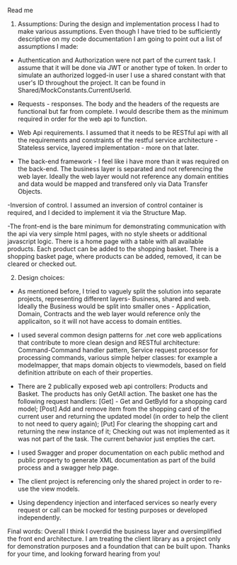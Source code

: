Read me

1. Assumptions:
During the design and implementation process I had to make various assumptions. Even though I have tried to be 
sufficiently descriptive on my code documentation I am going to point out a list of assumptions I made:

- Authentication and Authorization were not part of the current task. I assume that it will be done via JWT or another type of token.
In order to simulate an authorized logged-in user I use a shared constant with that user's ID throughout the project. It can be found 
in Shared/MockConstants.CurrentUserId.

- Requests - responses. The body and the headers of the requests are functional but far from complete. I would describe them as 
the minimum required in order for the web api to function.

- Web Api requirements. I assumed that it needs to be RESTful api with all the requirements and constraints of the 
restful service architecture - Stateless service, layered implementation - more on that later.

- The back-end framework - I feel like i have more than it was required on the back-end. The business layer is separated and not referencing
the web layer. Ideally the web layer would not reference any domain entities and data would be mapped and transfered only via Data Transfer Objects.

-Inversion of control. I assumed an inversion of control container is required, and I decided to implement it via the Structure Map.

-The front-end is the bare minimum for demonstrating communication with the api via very simple html pages, with no style sheets or additional 
javascript logic. There is a home page with a table with all available products. Each product can be added to the shopping basket.
There is a shopping basket page, where products can be added, removed, it can be cleared or checked out.

2. Design choices: 
- As mentioned before, I tried to vaguely split the solution into separate projects, representing different layers-  Business, shared and web.
Ideally the Business would be split into smaller ones - Application, Domain, Contracts and the web layer would reference only the applicaiton,
so it will not have access to domain entities. 

- I used several common design patterns for .net core web applications that contribute to more clean design and RESTful architecture: 
Command-Command handler pattern, Service request processor for processing commands, various simple helper classes: for example a modelmapper,
that maps domain objects to viewmodels, based on field definition attribute on each of their properties.

- There are 2 publically exposed web api controllers: Products and Basket. The products has only GetAll action. 
The basket one has the following request handlers:
[Get] - Get and GetById for a shopping card model;
[Post] Add and remove item from the shopping card of the current user 
and returning the updated model (in order to help the client to not need to query again);
[Put] For clearing the shopping cart and returning the new instance of it;
Checking out was not implemented as it was not part of the task. The current behavior just empties the cart.

- I used Swagger and proper documentation on each public method and public property to generate XML documentation as part of the build process
and a swagger help page.

- The client project is referencing only the shared project in order to re-use the view models. 

- Using dependency injection and interfaced services so nearly every request or call can be mocked for testing purposes or developed 
independently. 

Final words:
Overall I think I overdid the business layer and oversimplified the front end architecture.
I am treating the client library as a project only for demonstration purposes and a foundation that can be built upon.
Thanks for your time, and looking forward hearing from you!
